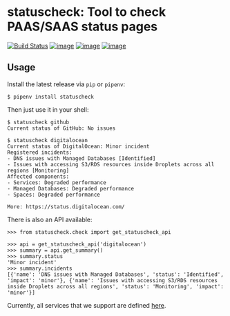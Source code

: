 # statuscheck: Tool to check PAAS/SAAS status pages

[![Build Status](https://travis-ci.org/amureki/statuscheck.svg?branch=master)](https://travis-ci.org/amureki/statuscheck)
[![image](https://img.shields.io/pypi/v/statuscheck.svg)](https://pypi.org/project/statuscheck/)
[![image](https://img.shields.io/pypi/l/statuscheck.svg)](https://pypi.org/project/statuscheck/)
[![image](https://img.shields.io/pypi/pyversions/statuscheck.svg)](https://pypi.org/project/statuscheck/)

## Usage

Install the latest release via `pip` or `pipenv`:

    $ pipenv install statuscheck

Then just use it in your shell:

    $ statuscheck github
    Current status of GitHub: No issues

    $ statuscheck digitalocean
    Current status of DigitalOcean: Minor incident
    Registered incidents:
    - DNS issues with Managed Databases [Identified]
    - Issues with accessing S3/RDS resources inside Droplets across all regions [Monitoring]
    Affected components:
    - Services: Degraded performance
    - Managed Databases: Degraded performance
    - Spaces: Degraded performance

    More: https://status.digitalocean.com/

There is also an API available:


    >>> from statuscheck.check import get_statuscheck_api

    >>> api = get_statuscheck_api('digitalocean')
    >>> summary = api.get_summary()
    >>> summary.status
    'Minor incident'
    >>> summary.incidents
    [{'name': 'DNS issues with Managed Databases', 'status': 'Identified', 'impact': 'minor'}, {'name': 'Issues with accessing S3/RDS resources inside Droplets across all regions', 'status': 'Monitoring', 'impact': 'minor'}]


Currently, all services that we support are defined [here](statuscheck/services/__init__.py).

